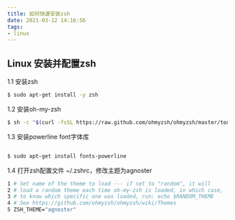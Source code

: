 ```yaml
---
title: 如何快速安装zsh
date: 2021-03-12 14:16:56
tags:
- linux
---
```


## Linux 安装并配置zsh

1.1 安装zsh

```bash
$ sudo apt-get install -y zsh
```

1.2 安装oh-my-zsh

```bash
$ sh -c "$(curl -fsSL https://raw.github.com/ohmyzsh/ohmyzsh/master/tools/install.sh)"
```

1.3 安装powerline font字体库

```bash

$ sudo apt-get install fonts-powerline
```

1.4 打开zsh配置文件 ~/.zshrc，修改主题为agnoster

```bash
1 # Set name of the theme to load --- if set to "random", it will
2 # load a random theme each time oh-my-zsh is loaded, in which case,
3 # to know which specific one was loaded, run: echo $RANDOM_THEME
4 # See https://github.com/ohmyzsh/ohmyzsh/wiki/Themes
5 ZSH_THEME="agnoster"
```
